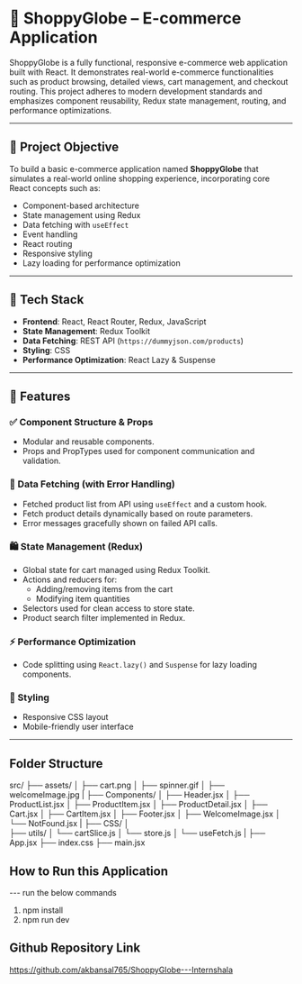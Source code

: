 # 🛒 ShoppyGlobe – E-commerce Application

ShoppyGlobe is a fully functional, responsive e-commerce web application built with React. It demonstrates real-world e-commerce functionalities such as product browsing, detailed views, cart management, and checkout routing. This project adheres to modern development standards and emphasizes component reusability, Redux state management, routing, and performance optimizations.

---

## 📌 Project Objective

To build a basic e-commerce application named **ShoppyGlobe** that simulates a real-world online shopping experience, incorporating core React concepts such as:

- Component-based architecture
- State management using Redux
- Data fetching with `useEffect`
- Event handling
- React routing
- Responsive styling
- Lazy loading for performance optimization

---

## 🔧 Tech Stack

- **Frontend**: React, React Router, Redux, JavaScript
- **State Management**: Redux Toolkit
- **Data Fetching**: REST API (`https://dummyjson.com/products`)
- **Styling**: CSS
- **Performance Optimization**: React Lazy & Suspense

---

## 🚀 Features

### ✅ Component Structure & Props
- Modular and reusable components.
- Props and PropTypes used for component communication and validation.

### 🔄 Data Fetching (with Error Handling)
- Fetched product list from API using `useEffect` and a custom hook.
- Fetch product details dynamically based on route parameters.
- Error messages gracefully shown on failed API calls.

### 🛍️ State Management (Redux)
- Global state for cart managed using Redux Toolkit.
- Actions and reducers for:
  - Adding/removing items from the cart
  - Modifying item quantities
- Selectors used for clean access to store state.
- Product search filter implemented in Redux.

### ⚡ Performance Optimization
- Code splitting using `React.lazy()` and `Suspense` for lazy loading components.

### 💅 Styling
- Responsive CSS layout
- Mobile-friendly user interface

---

## Folder Structure

src/
├── assets/
│   ├── cart.png
│   ├── spinner.gif
│   ├── welcomeImage.jpg
|
├── Components/
│   ├── Header.jsx
│   ├── ProductList.jsx
│   ├── ProductItem.jsx
│   ├── ProductDetail.jsx
│   ├── Cart.jsx
│   ├── CartItem.jsx
│   ├── Footer.jsx
│   ├── WelcomeImage.jsx
│   └── NotFound.jsx
|
├── CSS/
│   
├── utils/
│   └── cartSlice.js
│   └── store.js
│   └── useFetch.js
|
├── App.jsx
├── index.css
├── main.jsx

## How to Run this Application

--- run the below commands

1. npm install
2. npm run dev

## Github Repository Link

https://github.com/akbansal765/ShoppyGlobe---Internshala